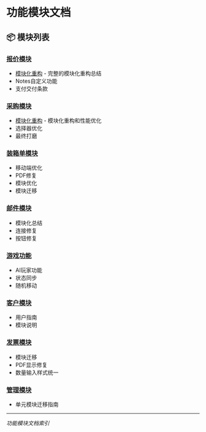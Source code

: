 # 功能模块文档

## 📦 模块列表

### [报价模块](quotation/)
- [模块化重构](quotation/quotation_modularization.md) - 完整的模块化重构总结
- Notes自定义功能
- 支付交付条款

### [采购模块](purchase/)
- [模块化重构](purchase/purchase_modularization.md) - 模块化重构和性能优化
- 选择器优化
- 最终打磨

### [装箱单模块](packing/)
- 移动端优化
- PDF修复
- 模块优化
- 模块迁移

### [邮件模块](mail/)
- 模块化总结
- 连接修复
- 按钮修复

### [游戏功能](games/)
- AI玩家功能
- 状态同步
- 随机移动

### [客户模块](customer/)
- 用户指南
- 模块说明

### [发票模块](invoice/)
- 模块迁移
- PDF显示修复
- 数量输入样式统一

### [管理模块](admin/)
- 单元模块迁移指南

---

*功能模块文档索引*
